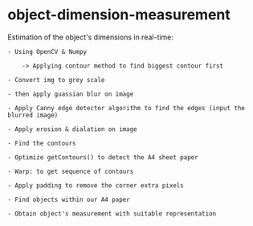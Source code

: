# object-dimension-measurement

Estimation of the object's dimensions in real-time:

	- Using OpenCV & Numpy
	
        -> Applying contour method to find biggest contour first
	
	- Convert img to grey scale 
	
	- then apply guassian blur on image 
	
	- Apply Canny edge detector algorithm to find the edges (input the blurred image)
	
	- Apply erosion & dialation on image
	
	- Find the contours
	
	- Optimize getContours() to detect the A4 sheet paper
	
	- Warp: to get sequence of contours
	
	- Apply padding to remove the corner extra pixels
	
	- Find objects within our A4 paper
	
	- Obtain object's measurement with suitable representation
